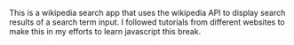 This is a wikipedia search app that uses the wikipedia API to display search results of a search term input. I followed tutorials from different websites to make this in my efforts to learn javascript this break.